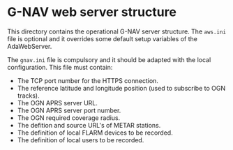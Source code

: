 # G-NAV web server structure
This directory contains the operational G-NAV server structure.
The `aws.ini` file is optional and it overrides some default setup variables of the AdaWebServer.

The `gnav.ini` file is compulsory and it should be adapted with the local configuration. This file must contain:

- The TCP port number for the HTTPS connection.
- The reference latitude and longitude position (used to subscribe to OGN tracks).
- The OGN APRS server URL.
- The OGN APRS server port number.
- The OGN required coverage radius.
- The defition and source URL's of METAR stations.
- The definition of local FLARM devices to be recorded.
- The definition of local users to be recorded.
